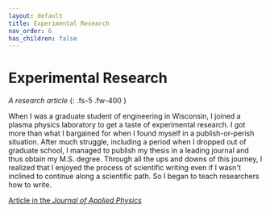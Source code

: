 ```yaml
---
layout: default
title: Experimental Research
nav_order: 6
has_children: false
---
```


# Experimental Research
*A research article*
{: .fs-5 .fw-400 }

When I was a graduate student of engineering in Wisconsin, I joined a plasma physics laboratory to get a taste of experimental research. I got more than what I bargained for when I found myself in a publish-or-perish situation. After much struggle, including a period when I dropped out of graduate school, I managed to publish my thesis in a leading journal and thus obtain my M.S. degree. Through all the ups and downs of this journey, I realized that I enjoyed the process of scientific writing even if I wasn't inclined to continue along a scientific path. So I began to teach researchers how to write.

[Article in the *Journal of Applied Physics*](https://pptl.engr.wisc.edu/images/publications/6.pdf)
